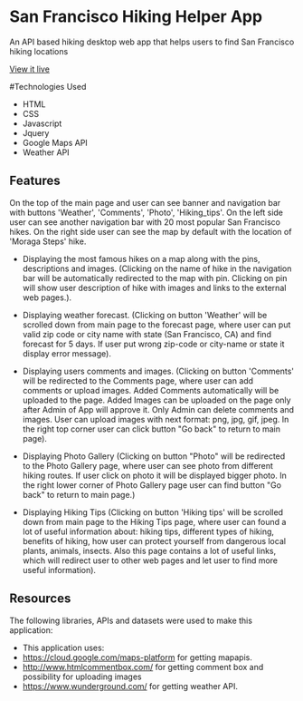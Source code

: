 # San Francisco Hiking Helper App

An API based hiking desktop web app that helps users to find San Francisco hiking locations 

[View it live](https://hills.ccsf.edu/~igolovko/hiking_tips/)

#Technologies Used
* HTML
* CSS
* Javascript
* Jquery
* Google Maps API
* Weather API

## Features
On the top of the main page and user can see banner and navigation bar with buttons 'Weather', 'Comments', 
'Photo', 'Hiking_tips'. On the left side user can see another navigation bar with 20 most popular
San Francisco hikes. On the right side user can see the map by default with the location
of 'Moraga Steps' hike.

* Displaying the most famous hikes on a map along with the pins, descriptions and images. 
(Clicking on the name of hike in the navigation bar will be automatically redirected to the map with pin.
Clicking on pin will show user description of hike with images and links to the external web pages.).

* Displaying weather forecast. 
(Clicking on button 'Weather' will be scrolled down from main page to the forecast page, where
user can put valid zip code or city name with state (San Francisco, CA) and find forecast for 5 days.
If user put wrong zip-code or city-name or state it display error message).

* Displaying users comments and images.
(Clicking on button 'Comments' will be redirected to the Comments page, where user can add comments 
or upload images. Added Comments automatically will be uploaded to the page. Added Images can be 
uploaded on the page only after Admin of App will approve it. Only Admin can delete comments 
and images. User can upload images with next format: png, jpg, gif, jpeg. 
In the right top corner user can click button "Go back" to return to main page).




* Displaying Photo Gallery
(Clicking on button "Photo" will be redirected to the Photo Gallery page, where user can see photo from
different hiking routes. If user click on photo it will be displayed bigger photo.  In the right lower 
corner of Photo Gallery page user can find button "Go back" to return to main page.)

* Displaying Hiking Tips
(Clicking on button 'Hiking tips' will be scrolled down from main page to the Hiking Tips page, where user
can found a lot of useful information about: hiking tips, different types of hiking, benefits of hiking,
how user can protect yourself from dangerous local plants, animals, insects. Also this page contains 
a lot of useful links, which will redirect user to other web pages and let user to find more useful information).

## Resources
The following libraries, APIs and datasets  were used to make this application:</p>

* This application uses:
* https://cloud.google.com/maps-platform for getting mapapis.
* http://www.htmlcommentbox.com/ for getting comment box and possibility for uploading images
* https://www.wunderground.com/ for getting weather API.

